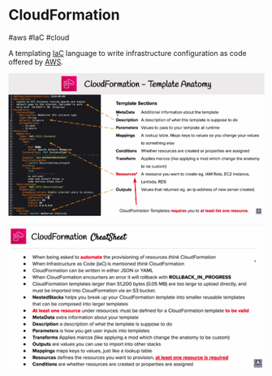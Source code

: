 # CloudFormation
#aws  #IaC #cloud


A templating [IaC](DevOps/IAC/IaC.md) language to write infrastructure configuration as code offered by [AWS](Cloud%20Computing/AWS/AWS.md). 

![Pasted image 20220724014004](Attachments/Pasted%20image%2020220724014004.png)

![Pasted image 20220724014404](Attachments/Pasted%20image%2020220724014404.png)